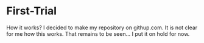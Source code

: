 # First-Trial
How it works?
I decided to make my repository on githup.com. It is not clear for me how this works.
That remains to be seen...
I put it on hold for now.
